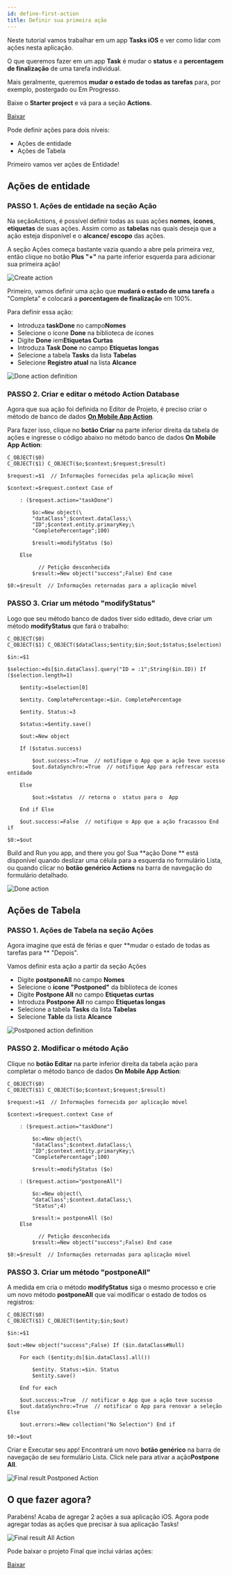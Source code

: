 ```yaml
---
id: define-first-action
title: Definir sua primeira ação
---
```


Neste tutorial vamos trabalhar em um app **Tasks iOS** e ver como lidar com ações nesta aplicação.

O que queremos fazer em um app **Task** é mudar o **status** e a **percentagem de finalização** de uma tarefa individual.

Mais geralmente, queremos **mudar o estado de todas as tarefas** para, por exemplo, postergado ou Em Progresso.

Baixe o **Starter project** e vá para a seção **Actions**.

<div className="center-button">
<a className="button button--primary"
href="https://github.com/4d-go-mobile/tutorial-Actions/archive/cf16581214a8a6e4e4067bcff43ac1265ec43ff7.zip">Baixar</a>
</div>

Pode definir ações para dois níveis:

* Ações de entidade
* Ações de Tabela

Primeiro vamos ver ações de Entidade!


## Ações de entidade

### PASSO 1. Ações de entidade na seção Ação

Na seçãoActions, é possível definir todas as suas ações **nomes**, **ícones**, **etiquetas** de suas ações. Assim como as **tabelas** nas quais deseja  que a ação esteja disponível e o **alcance/ escopo** das ações.

A seção Ações começa bastante vazia quando  a abre pela primeira vez, então clique no botão **Plus "+"** na parte inferior esquerda para adicionar sua primeira ação!

![Create action](img/Create-action.png)

Primeiro, vamos definir uma ação que **mudará o estado de uma tarefa** a "Completa" e colocará a **porcentagem de finalização** em 100%.

Para definir essa ação:

* Introduza **taskDone** no campo**Nomes**
* Selecione o ícone **Done** na biblioteca de ícones
* Digite **Done** iem**Etiquetas Curtas**
* Introduza **Task Done** no campo **Etiquetas longas**
* Selecione a tabela **Tasks** da lista **Tabelas**
* Selecione **Registro atual** na lista **Alcance**

![Done action definition](img/Done-action-definition.png)

### PASSO 2. Criar e editar o método Action Database

Agora que sua ação foi definida no Editor de Projeto, é preciso criar o método de banco de dados **[On Mobile App Action](https://livedoc.4d.com/4D-Language-Reference-17-R5/Database-Methods/On-Mobile-App-Action-database-method.301-4286697.en.html)**.

Para fazer isso, clique no **botão Criar** na parte inferior direita da tabela de ações e ingresse o código abaixo no método banco de dados **On Mobile App Action**:

```4d
C_OBJECT($0)
C_OBJECT($1) C_OBJECT($o;$context;$request;$result)

$request:=$1  // Informações fornecidas pela aplicação móvel

$context:=$request.context Case of

    : ($request.action="taskDone")

        $o:=New object(\
        "dataClass";$context.dataClass;\
        "ID";$context.entity.primaryKey;\
        "CompletePercentage";100)

        $result:=modifyStatus ($o)

    Else

          // Petição desconhecida
        $result:=New object("success";False) End case

$0:=$result  // Informações retornadas para a aplicação móvel

```

### PASSO 3. Criar um método  "modifyStatus"

Logo que seu método banco de dados tiver sido editado, deve criar um método **modifyStatus** que  fará o trabalho:

```4d
C_OBJECT($0)
C_OBJECT($1) C_OBJECT($dataClass;$entity;$in;$out;$status;$selection)

$in:=$1

$selection:=ds[$in.dataClass].query("ID = :1";String($in.ID)) If ($selection.length=1)

    $entity:=$selection[0]

    $entity. CompletePercentage:=$in. CompletePercentage

    $entity. Status:=3

    $status:=$entity.save()

    $out:=New object

    If ($status.success)

        $out.success:=True  // notifique o App que a ação teve sucesso
        $out.dataSynchro:=True  // notifique App para refrescar esta entidade

    Else

        $out:=$status  // retorna o  status para o  App

    End if Else

    $out.success:=False  // notifique o App que a ação fracassou End if

$0:=$out

```

Build and Run you app, and there you go! Sua **ação Done ** está disponível quando deslizar uma célula para a esquerda no formulário Lista, ou quando clicar no  **botão genérico Actions** na barra de navegação do formulário detalhado.

![Done action](img/Entity-action-Done.png)

## Ações de Tabela

### PASSO 1. Ações de Tabela na seção Ações

Agora imagine que está de férias e quer **mudar o estado de todas as tarefas para ** "Depois".

Vamos definir esta ação a partir da seção Ações

* Digite **postponeAll** no campo **Nomes**
* Selecione o **ícone "Postponed"** da biblioteca de ícones
* Digite **Postpone All** no campo **Etiquetas curtas**
* Introduza **Postpone All** no campo **Etiquetas longas**
* Selecione a tabela **Tasks** da lista **Tabelas**
* Selecione **Table** da lista **Alcance**

![Postponed action definition](img/PostponedAll-action-definition.png)

### PASSO 2. Modificar o método Ação

Clique no **botão Editar** na parte inferior direita da  tabela ação para completar o método banco de dados **On Mobile App Action**:

```4d
C_OBJECT($0)
C_OBJECT($1) C_OBJECT($o;$context;$request;$result)

$request:=$1  // Informações fornecida por aplicação móvel

$context:=$request.context Case of

    : ($request.action="taskDone")

        $o:=New object(\
        "dataClass";$context.dataClass;\
        "ID";$context.entity.primaryKey;\
        "CompletePercentage";100)

        $result:=modifyStatus ($o)

    : ($request.action="postponeAll")

        $o:=New object(\
        "dataClass";$context.dataClass;\
        "Status";4)

        $result:= postponeAll ($o)
    Else

          // Petição desconhecida
        $result:=New object("success";False) End case

$0:=$result  // Informações retornadas para aplicação móvel

```


### PASSO 3. Criar um método "postponeAll"

A medida em cria o método **modifyStatus** siga o mesmo processo e crie um novo método **postponeAll** que vai modificar o estado de todos os registros:

```4d
C_OBJECT($0)
C_OBJECT($1) C_OBJECT($entity;$in;$out)

$in:=$1

$out:=New object("success";False) If ($in.dataClass#Null)

    For each ($entity;ds[$in.dataClass].all())

        $entity. Status:=$in. Status
        $entity.save()

    End for each

    $out.success:=True  // notificar o App que a ação teve sucesso
    $out.dataSynchro:=True  // notificar o App para renovar a seleção Else

    $out.errors:=New collection("No Selection") End if

$0:=$out

```

Criar e Executar seu app! Encontrará um novo **botão genérico** na barra de navegação de seu formulário Lista. Click nele para ativar a ação**Postpone All**.

![Final result Postponed Action](img/ListForm-table-action-tableview-tuto.png)

## O que fazer agora?

Parabéns! Acaba de agregar 2 ações a sua aplicação iOS. Agora pode agregar todas as ações que precisar à sua aplicação Tasks!

![Final result All Action](img/ListForm-entity-action-tableview.png)

Pode baixar o projeto Final que inclui várias ações:

<div className="center-button">
<a className="button button--primary"
href="https://github.com/4d-go-mobile/tutorial-Actions/releases/latest/download/tutorial-Actions.zip">Baixar</a>
</div>
